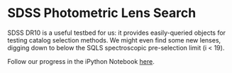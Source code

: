 # SDSS Photometric Lens Search

SDSS DR10 is a useful testbed for us: it provides easily-queried objects for testing catalog selection methods. We might even find some new lenses, digging down to below the SQLS spectroscopic pre-selection limit (i < 19).

Follow our progress in the iPython Notebook [here](http://nbviewer.ipython.org/github/drphilmarshall/PS1QLS/blob/master/PROJECTS/SDSS/SDSS_object_pre-selection.ipynb).
